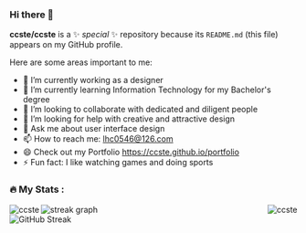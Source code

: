 ### Hi there 👋

**ccste/ccste** is a ✨ _special_ ✨ repository because its `README.md` (this file) appears on my GitHub profile.

Here are some areas important to me:

- 🔭 I’m currently working as a designer
- 🌱 I’m currently learning Information Technology for my Bachelor's degree
- 👯 I’m looking to collaborate with dedicated and diligent people
- 🤔 I’m looking for help with creative and attractive design
- 💬 Ask me about user interface design
- 📫 How to reach me: lhc0546@126.com
- 😄 Check out my Portfolio https://ccste.github.io/portfolio
- ⚡ Fun fact: I like watching games and doing sports

<h3 align="left">🔥   My Stats :</h3>

<img align="left" src="https://github-readme-stats.vercel.app/api?username=ccste&show_icons=true&locale=en" alt="ccste" />

<img align="right" src="https://github-readme-streak-stats.herokuapp.com/?user=ccste&" alt="ccste" />

<div align="left">
  <img src="https://streak-stats.demolab.com?user=ccste&locale=en&mode=daily&hide_border=false&border_radius=5&order=3" alt="streak graph"  />
</div>

<!-- <a href="https://git.io/streak-stats"></a> -->
<img src="https://streak-stats.demolab.com?user=ccste&card_width=1000&card_height=300" alt="GitHub Streak" />

<!-- &border_radius=24 -->
